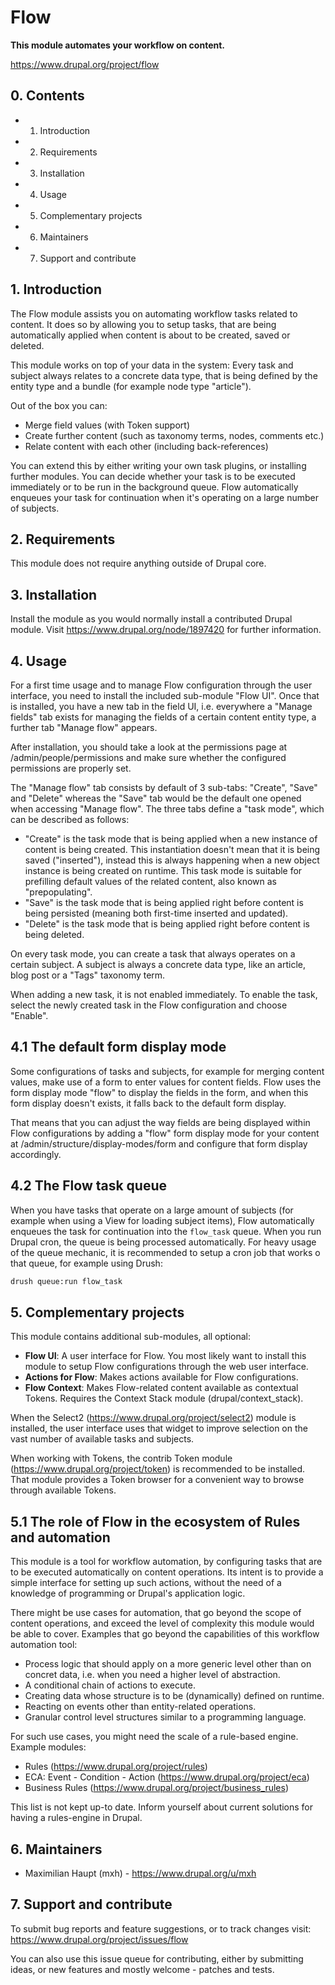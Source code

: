 # Flow

**This module automates your workflow on content.**

https://www.drupal.org/project/flow

## 0. Contents

- 1. Introduction
- 2. Requirements
- 3. Installation
- 4. Usage
- 5. Complementary projects
- 6. Maintainers
- 7. Support and contribute

## 1. Introduction

The Flow module assists you on automating workflow tasks related to content.
It does so by allowing you to setup tasks, that are being automatically applied
when content is about to be created, saved or deleted.

This module works on top of your data in the system: Every task and
subject always relates to a concrete data type, that is being defined by the
entity type and a bundle (for example node type "article").

Out of the box you can:

* Merge field values (with Token support)
* Create further content (such as taxonomy terms, nodes, comments etc.)
* Relate content with each other (including back-references)

You can extend this by either writing your own task plugins, or installing
further modules. You can decide whether your task is to be executed immediately
or to be run in the background queue. Flow automatically enqueues your task for
continuation when it's operating on a large number of subjects.

## 2. Requirements

This module does not require anything outside of Drupal core.

## 3. Installation

Install the module as you would normally install a contributed
Drupal module. Visit https://www.drupal.org/node/1897420 for further
information.

## 4. Usage

For a first time usage and to manage Flow configuration through the user
interface, you need to install the included sub-module "Flow UI". Once that
is installed, you have a new tab in the field UI, i.e. everywhere a
"Manage fields" tab exists for managing the fields of a certain content entity
type, a further tab "Manage flow" appears.

After installation, you should take a look at the permissions page at
/admin/people/permissions and make sure whether the configured permissions are
properly set.

The "Manage flow" tab consists by default of 3 sub-tabs: "Create", "Save" and
"Delete" whereas the "Save" tab would be the default one opened when accessing
"Manage flow". The three tabs define a "task mode", which can be described as
follows:
- "Create" is the task mode that is being applied when a new instance of content
  is being created. This instantiation doesn't mean that it is being saved
  ("inserted"), instead this is always happening when a new object instance is
  being created on runtime. This task mode is suitable for prefilling default
  values of the related content, also known as "prepopulating".
- "Save" is the task mode that is being applied right before content is being
  persisted (meaning both first-time inserted and updated).
- "Delete" is the task mode that is being applied right before content is being
  deleted.

On every task mode, you can create a task that always operates on a certain
subject. A subject is always a concrete data type, like an article, blog post
or a "Tags" taxonomy term.

When adding a new task, it is not enabled immediately. To enable the task,
select the newly created task in the Flow configuration and choose "Enable".

## 4.1 The default form display mode

Some configurations of tasks and subjects, for example for merging content
values, make use of a form to enter values for content fields. Flow uses the
form display mode "flow" to display the fields in the form, and when this
form display doesn't exists, it falls back to the default form display.

That means that you can adjust the way fields are being displayed within Flow
configurations by adding a "flow" form display mode for your content at
/admin/structure/display-modes/form and configure that form display accordingly.

## 4.2 The Flow task queue

When you have tasks that operate on a large amount of subjects (for example when
using a View for loading subject items), Flow automatically enqueues the
task for continuation into the `flow_task` queue. When you run Drupal cron,
the queue is being processed automatically. For heavy usage of the queue
mechanic, it is recommended to setup a cron job that works o that queue, for
example using Drush:
```bash
drush queue:run flow_task
```

## 5. Complementary projects

This module contains additional sub-modules, all optional:
- **Flow UI**: A user interface for Flow. You most likely want to install this
  module to setup Flow configurations through the web user interface.
- **Actions for Flow**: Makes actions available for Flow configurations.
- **Flow Context**: Makes Flow-related content available as contextual Tokens.
  Requires the Context Stack module (drupal/context_stack).

When the Select2 (https://www.drupal.org/project/select2) module is installed,
the user interface uses that widget to improve selection on the vast number of
available tasks and subjects.

When working with Tokens, the contrib Token module
(https://www.drupal.org/project/token) is recommended to be installed.
That module provides a Token browser for a convenient way to browse through
available Tokens.

## 5.1 The role of Flow in the ecosystem of Rules and automation

This module is a tool for workflow automation, by configuring tasks that are to
be executed automatically on content operations. Its intent is to provide a
simple interface for setting up such actions, without the need of a knowledge
of programming or Drupal's application logic.

There might be use cases for automation, that go beyond the scope of content
operations, and exceed the level of complexity this module would be able to
cover. Examples that go beyond the capabilities of this workflow automation
tool:

* Process logic that should apply on a more generic level other than on concret
  data, i.e. when you need a higher level of abstraction.
* A conditional chain of actions to execute.
* Creating data whose structure is to be (dynamically) defined on runtime.
* Reacting on events other than entity-related operations.
* Granular control level structures similar to a programming language.

For such use cases, you might need the scale of a rule-based engine.
Example modules:

* Rules (https://www.drupal.org/project/rules)
* ECA: Event - Condition - Action (https://www.drupal.org/project/eca)
* Business Rules (https://www.drupal.org/project/business_rules)

This list is not kept up-to date. Inform yourself about current solutions
for having a rules-engine in Drupal.

## 6. Maintainers

* Maximilian Haupt (mxh) - https://www.drupal.org/u/mxh

## 7. Support and contribute

To submit bug reports and feature suggestions, or to track changes visit:
https://www.drupal.org/project/issues/flow

You can also use this issue queue for contributing, either by submitting ideas,
or new features and mostly welcome - patches and tests.
